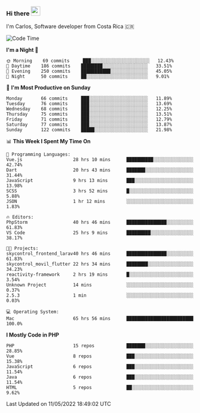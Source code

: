 ### Hi there <img src="https://media.giphy.com/media/hvRJCLFzcasrR4ia7z/giphy.gif" width="25px">

I'm Carlos, Software developer from Costa Rica 🇨🇷

<!--START_SECTION:waka-->
![Code Time](http://img.shields.io/badge/Code%20Time-0-blue)

**I'm a Night 🦉** 

```text
🌞 Morning    69 commits     ███░░░░░░░░░░░░░░░░░░░░░░   12.43% 
🌆 Daytime    186 commits    ████████░░░░░░░░░░░░░░░░░   33.51% 
🌃 Evening    250 commits    ███████████░░░░░░░░░░░░░░   45.05% 
🌙 Night      50 commits     ██░░░░░░░░░░░░░░░░░░░░░░░   9.01%

```
📅 **I'm Most Productive on Sunday** 

```text
Monday       66 commits     ███░░░░░░░░░░░░░░░░░░░░░░   11.89% 
Tuesday      76 commits     ███░░░░░░░░░░░░░░░░░░░░░░   13.69% 
Wednesday    68 commits     ███░░░░░░░░░░░░░░░░░░░░░░   12.25% 
Thursday     75 commits     ███░░░░░░░░░░░░░░░░░░░░░░   13.51% 
Friday       71 commits     ███░░░░░░░░░░░░░░░░░░░░░░   12.79% 
Saturday     77 commits     ███░░░░░░░░░░░░░░░░░░░░░░   13.87% 
Sunday       122 commits    █████░░░░░░░░░░░░░░░░░░░░   21.98%

```


📊 **This Week I Spent My Time On** 

```text
💬 Programming Languages: 
Vue.js                   28 hrs 10 mins      ██████████░░░░░░░░░░░░░░░   42.74% 
Dart                     20 hrs 43 mins      ███████░░░░░░░░░░░░░░░░░░   31.44% 
JavaScript               9 hrs 13 mins       ███░░░░░░░░░░░░░░░░░░░░░░   13.98% 
SCSS                     3 hrs 52 mins       █░░░░░░░░░░░░░░░░░░░░░░░░   5.88% 
JSON                     1 hr 12 mins        ░░░░░░░░░░░░░░░░░░░░░░░░░   1.83%

🔥 Editors: 
PhpStorm                 40 hrs 46 mins      ███████████████░░░░░░░░░░   61.83% 
VS Code                  25 hrs 9 mins       █████████░░░░░░░░░░░░░░░░   38.17%

🐱‍💻 Projects: 
skycontrol_frontend_larav40 hrs 46 mins      ███████████████░░░░░░░░░░   61.83% 
skycontrol_movil_flutter 22 hrs 34 mins      ████████░░░░░░░░░░░░░░░░░   34.23% 
reactivity-framework     2 hrs 19 mins       █░░░░░░░░░░░░░░░░░░░░░░░░   3.54% 
Unknown Project          14 mins             ░░░░░░░░░░░░░░░░░░░░░░░░░   0.37% 
2.5.3                    1 min               ░░░░░░░░░░░░░░░░░░░░░░░░░   0.03%

💻 Operating System: 
Mac                      65 hrs 56 mins      █████████████████████████   100.0%

```

**I Mostly Code in PHP** 

```text
PHP                      15 repos            ███████░░░░░░░░░░░░░░░░░░   28.85% 
Vue                      8 repos             ███░░░░░░░░░░░░░░░░░░░░░░   15.38% 
JavaScript               6 repos             ███░░░░░░░░░░░░░░░░░░░░░░   11.54% 
Java                     6 repos             ███░░░░░░░░░░░░░░░░░░░░░░   11.54% 
HTML                     5 repos             ██░░░░░░░░░░░░░░░░░░░░░░░   9.62%

```



 Last Updated on 11/05/2022 18:49:02 UTC
<!--END_SECTION:waka-->
